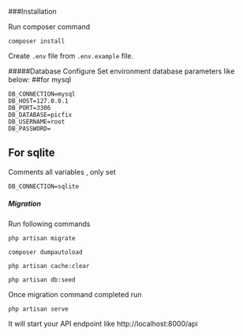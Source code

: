 ###Installation

Run composer command  

`composer install`

Create `.env` file from `.env.example` file.

#####Database  Configure
 Set environment database parameters like below:
##for mysql 
```
DB_CONNECTION=mysql
DB_HOST=127.0.0.1
DB_PORT=3306
DB_DATABASE=picfix
DB_USERNAME=root
DB_PASSWORD=
```
## For sqlite
Comments all variables , only set 

``DB_CONNECTION=sqlite``

##### Migration

Run following commands 

`` php artisan migrate `` 

``composer dumpautoload``

``php artisan cache:clear``

``php artisan db:seed``

Once migration command completed run 

``php artisan serve`` 

It will start your API endpoint like http://localhost:8000/api
